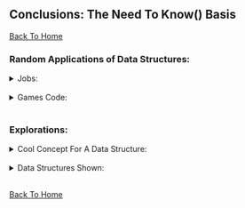 ## Conclusions: The Need To Know() Basis

[Back To Home](0-welcome.md)

### Random Applications of Data Structures:

<details>
<summary>Jobs:</summary>
<br>
</details>
<br>


<details>
<summary>Games Code:</summary>
<br>
</details>
<br>

### Explorations:

<details>
<summary>Cool Concept For A Data Structure:</summary>
<br>
</details>
<br>


<details>
<summary>Data Structures Shown:</summary>
<br>
</details>
<br>


[Back To Home](0-welcome.md)